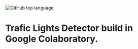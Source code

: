 ![GitHub top language](https://img.shields.io/github/languages/top/lsartori22/detector_traficlights)

# Trafic Lights Detector build in Google Colaboratory.

## 
